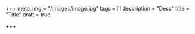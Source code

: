 +++
meta_img = "/images/image.jpg"
tags = []
description = "Desc"
title = "Title"
draft = true

+++
